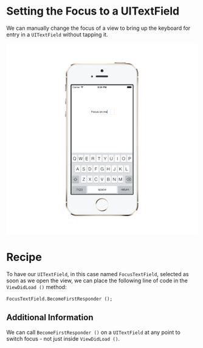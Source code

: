 Setting the Focus to a UITextField
==================================

We can manually change the focus of a view to bring up the keyboard for entry in a <code>UITextField</code> without tapping it. 

![Focus Screen](/SetUITextFieldFocus/ScreenShots/focusScreenShot.png)

Recipe 
======

<p>To have our <code>UITextField</code>, in this case named <code>FocusTextField</code>, selected as soon as we open the view, we can place the following line of code in the <code>ViewDidLoad ()</code> method:</p>

<pre><code>FocusTextField.BecomeFirstResponder ();</code></pre>



Additional Information
----------------------

We can call <code>BecomeFirstResponder ()</code> on a <code>UITextField</code> at any point to switch focus - not just inside <code>ViewDidLoad ()</code>.
